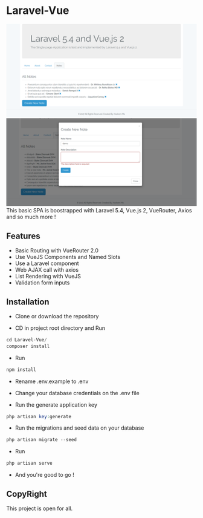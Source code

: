 # Laravel-Vue
![Demo Picture](screenshots/app.png)
![Demo Picture](screenshots/create-note.png)
This basic SPA is boostrapped with Laravel 5.4, Vue.js 2, VueRouter, Axios and so much more !

## Features
* Basic Routing with VueRouter 2.0
* Use VueJS Components and Named Slots
* Use a Laravel component
* Web AJAX call with axios
* List Rendering with VueJS
* Validation form inputs

## Installation
* Clone or download the repository

* CD in project root directory and Run
```PHP
cd Laravel-Vue/
composer install
```
* Run
```PHP
npm install
```

* Rename .env.example to .env

* Change your database credentials on the .env file

* Run the generate application key
```PHP
php artisan key:generate
```

* Run the migrations and seed data on your database
```PHP
php artisan migrate --seed
```

* Run
```PHP
php artisan serve
```

* And you're good to go !

## CopyRight
This project is open for all.

